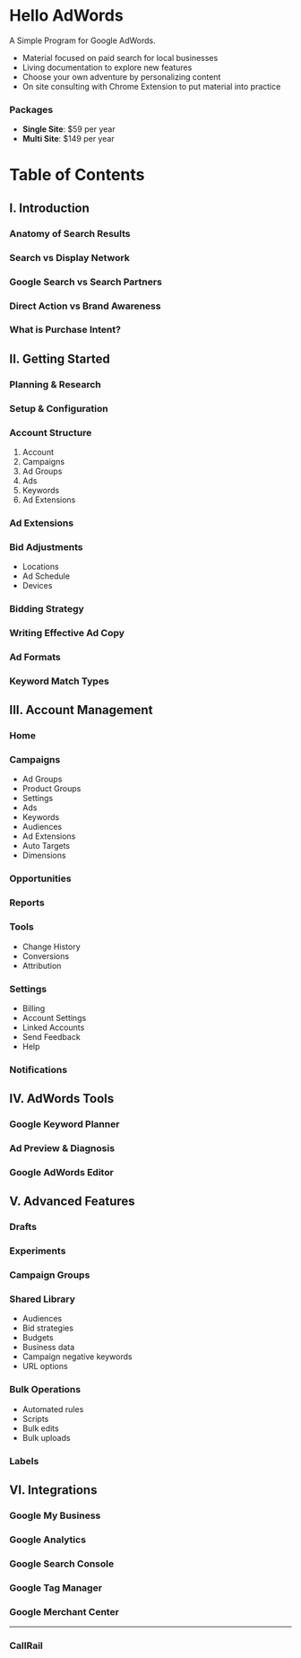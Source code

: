 # Hello AdWords
A Simple Program for Google AdWords.

* Material focused on paid search for local businesses
* Living documentation to explore new features
* Choose your own adventure by personalizing content
* On site consulting with Chrome Extension to put material into practice
    
### Packages
* **Single Site**:   $59 per year
* **Multi Site**:  $149 per year

# Table of Contents
## I. Introduction
### Anatomy of Search Results
### Search vs Display Network
### Google Search vs Search Partners
### Direct Action vs Brand Awareness
### What is Purchase Intent?

## II. Getting Started
### Planning & Research
### Setup & Configuration
### Account Structure
1. Account
2. Campaigns
3. Ad Groups
4. Ads
5. Keywords
6. Ad Extensions

### Ad Extensions
### Bid Adjustments
* Locations
* Ad Schedule
* Devices

### Bidding Strategy
### Writing Effective Ad Copy
### Ad Formats
### Keyword Match Types

## III. Account Management
### Home

### Campaigns
* Ad Groups
* Product Groups
* Settings
* Ads
* Keywords
* Audiences
* Ad Extensions
* Auto Targets
* Dimensions

### Opportunities

### Reports

### Tools
* Change History
* Conversions
* Attribution

### Settings
* Billing
* Account Settings
* Linked Accounts
* Send Feedback
* Help

### Notifications

## IV. AdWords Tools
### Google Keyword Planner
### Ad Preview & Diagnosis
### Google AdWords Editor

## V. Advanced Features
### Drafts
### Experiments
### Campaign Groups
### Shared Library
* Audiences
* Bid strategies
* Budgets
* Business data
* Campaign negative keywords
* URL options

### Bulk Operations
* Automated rules
* Scripts
* Bulk edits
* Bulk uploads

### Labels

## VI. Integrations
### Google My Business
### Google Analytics
### Google Search Console
### Google Tag Manager
### Google Merchant Center
----------------
### CallRail
